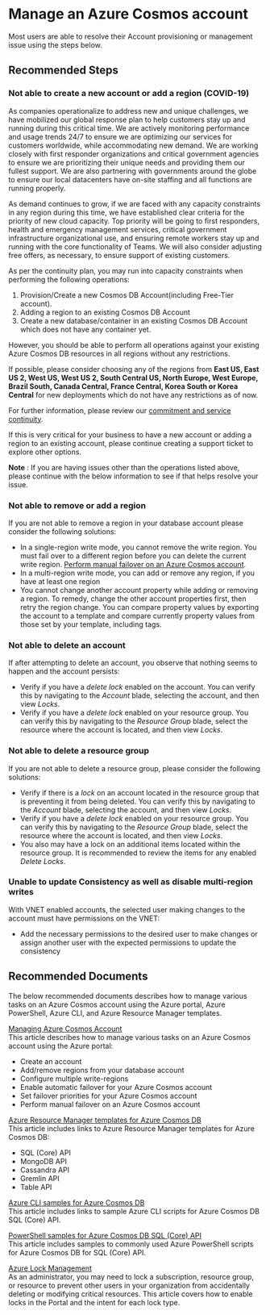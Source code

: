 <properties
	pageTitle="Manage an Azure Cosmos account"
	description="Troubleshoot CosmosDB Account provisioning or management related issues"
	service="microsoft.documentdb"
	resource="databaseAccounts"
	authors="markjbrown"
	ms.author="mjbrown"
	selfHelpType="generic"
	supportTopicIds="32636765, 32681011"
	resourceTags=""
	productPesIds="15585"
    cloudEnvironments="public,fairfax,blackforest,mooncake, usnat, ussec"
	articleId="cosmosdb-admin-account-management"
	displayOrder="20"
	category="Administration"
	ownershipId="AzureData_AzureCosmosDB"
/>

# Manage an Azure Cosmos account
Most users are able to resolve their Account provisioning or management issue using the steps below.

## **Recommended Steps**

### **Not able to create a new account or add a region (COVID-19)**
As companies operationalize to address new and unique challenges, we have mobilized our global response plan to help customers stay up and running during this critical time. We are actively monitoring performance and usage trends 24/7 to ensure we are optimizing our services for customers worldwide, while accommodating new demand. We are working closely with first responder organizations and critical government agencies to ensure we are prioritizing their unique needs and providing them our fullest support. We are also partnering with governments around the globe to ensure our local datacenters have on-site staffing and all functions are running properly.

As demand continues to grow, if we are faced with any capacity constraints in any region during this time, we have established clear criteria for the priority of new cloud capacity. Top priority will be going to first responders, health and emergency management services, critical government infrastructure organizational use, and ensuring remote workers stay up and running with the core functionality of Teams. We will also consider adjusting free offers, as necessary, to ensure support of existing customers.

As per the continuity plan, you may run into capacity constraints when performing the following operations:

1. Provision/Create a new Cosmos DB Account(including Free-Tier account).
2. Adding a region to an existing Cosmos DB Account
3. Create a new database/container in an existing Cosmos DB Account which does not have any container yet.

However, you should be able to perform all operations against your existing Azure Cosmos DB resources in all regions without any restrictions.

If possible, please consider choosing any of the regions from **East US, East US 2, West US, West US 2, South Central US, North Europe, West Europe, Brazil South, Canada Central, France Central, Korea South or Korea Central** for new deployments which do not have any restrictions as of now.

For further information, please review our [commitment and service continuity](https://azure.microsoft.com/blog/update-2-on-microsoft-cloud-services-continuity/).

If this is very critical for your business to have a new account or adding a region to an existing account, please continue creating a support ticket to explore other options.  

**Note** : If you are having issues other than the operations listed above, please continue with the below information to see if that helps resolve your issue.

### **Not able to remove or add a region**  
If you are not able to remove a region in your database account please consider the following solutions:  
* In a single-region write mode, you cannot remove the write region. You must fail over to a different region before you can delete the current write region. [Perform manual failover on an Azure Cosmos account](https://docs.microsoft.com/azure/cosmos-db/how-to-manage-database-account#manual-failover).
* In a multi-region write mode, you can add or remove any region, if you have at least one region
* You cannot change another account property while adding or removing a region. To remedy, change the other account properties first, then retry the region change. You can compare property values by exporting the account to a template and compare currently property values from those set by your template, including tags.


### **Not able to delete an account**  
If after attempting to delete an account, you observe that nothing seems to happen and the account persists:  
* Verify if you have a *delete lock* enabled on the account.  You can verify this by navigating to the *Account* blade, selecting the account, and then view *Locks*.
* Verify if you have a *delete lock* enabled on your resource group. You can verify this by navigating to the *Resource Group* blade, select the resource where the account is located, and then view *Locks*.  


### **Not able to delete a resource group**  
If you are not able to delete a resource group, please consider the following solutions:  
* Verify if there is a *lock* on an account located in the resource group that is preventing it from being deleted. You can verify this by navigating to the *Account* blade, selecting the account, and then view *Locks*.
* Verify if you have a *delete lock* enabled on your resource group. You can verify this by navigating to the *Resource Group* blade, select the resource where the account is located, and then view *Locks*.
* You also may have a lock on an additional items located within the resource group.  It is recommended to review the items for any enabled *Delete Locks*.  

### **Unable to update Consistency as well as disable multi-region writes**
With VNET enabled accounts, the selected user making changes to the account must have permissions on the VNET:
* Add the necessary permissions to the desired user to make changes or assign another user with the expected permissions to update the consistency 

## **Recommended Documents**  

The below recommended documents describes how to manage various tasks on an Azure Cosmos account using the Azure portal, Azure PowerShell, Azure CLI, and Azure Resource Manager templates.

[Managing Azure Cosmos Account](https://docs.microsoft.com/azure/cosmos-db/how-to-manage-database-account)
<br>This article describes how to manage various tasks on an Azure Cosmos account using the Azure portal:
* Create an account
* Add/remove regions from your database account
* Configure multiple write-regions
* Enable automatic failover for your Azure Cosmos account
* Set failover priorities for your Azure Cosmos account
* Perform manual failover on an Azure Cosmos account  


[Azure Resource Manager templates for Azure Cosmos DB](https://docs.microsoft.com/azure/cosmos-db/resource-manager-samples)
<br>This article includes links to Azure Resource Manager templates for Azure Cosmos DB:
* SQL (Core) API
* MongoDB API
* Cassandra API
* Gremlin API
* Table API  

[Azure CLI samples for Azure Cosmos DB](https://docs.microsoft.com/azure/cosmos-db/cli-samples)
<br>This article includes links to sample Azure CLI scripts for Azure Cosmos DB SQL (Core) API.  

[PowerShell samples for Azure Cosmos DB SQL (Core) API](https://docs.microsoft.com/azure/cosmos-db/powershell-samples-sql)
<br>This article includes samples to commonly used Azure PowerShell scripts for Azure Cosmos DB for SQL (Core) API.  

[Azure Lock Management](https://docs.microsoft.com/azure/azure-resource-manager/resource-group-lock-resources)
<br>As an administrator, you may need to lock a subscription, resource group, or resource to prevent other users in your organization from accidentally deleting or modifying critical resources. This article covers how to enable locks in the Portal and the intent for each lock type.
